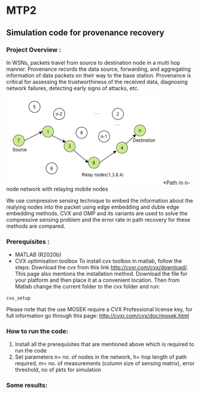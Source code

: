 # MTP2
## Simulation code for provenance recovery
### Project Overview : 
In WSNs, packets travel from source to destination node in a multi hop manner. 
Provenance records the data source, forwarding, and aggregating information of data packets on their way to the base station.
Provenance is critical for assessing the trustworthiness of the received data, diagnosing network failures, detecting early signs of attacks, etc.

![path](https://github.com/2019JTM2677/MTP2/blob/master/images/path.PNG)
*Path in n-node network with relaying mobile nodes 

We use compressive sensing technique to embed the information about the realying nodes into the packet using edge embedding and duble edge embedding methods. 
CVX and OMP and its variants are used to solve the compressive sensing problem and the error rate in path recovery for these methods are compared.

### Prerequisites :
- MATLAB (R2020b)
- CVX optimisation toolbox
To install cvx toolbox in matlab, follow the steps:
Download the cvx from this link http://cvxr.com/cvx/download/. This page also mentions the installation method.
Download the file for your platform and then place it at a convenient location. Then from Matlab change the current folder to the cvx folder and run:
```
cvx_setup
```
Please note that the use MOSEK require a CVX Professional license key, for full information go through this page:
http://cvxr.com/cvx/doc/mosek.html

### How to run the code:
1. Install all the prerequisites that are mentioned above which is required to run the code
2. Set parameters n= no. of nodes in the network, h= hop length of path required, m= no. of measurements (column size of sensing matrix), error threshold, no of pkts for simulation

### Some results:

